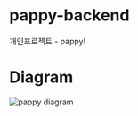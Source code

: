 # pappy-backend
개인프로젝트 - pappy! 


# Diagram 
![pappy diagram](https://github.com/user-attachments/assets/11e485a0-454d-4178-b7ba-19fb5c004709)

